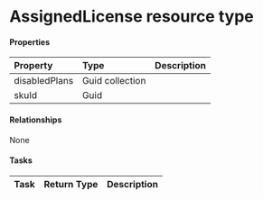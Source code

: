 # AssignedLicense resource type



#### Properties
| Property	   | Type	|Description|
|:---------------|:--------|:----------|
|disabledPlans|Guid collection||
|skuId|Guid||

#### Relationships
None


#### Tasks

| Task		   | Return Type	|Description|
|:---------------|:--------|:----------|
